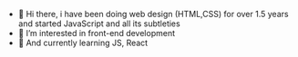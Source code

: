 - 👋 Hi there, i have been doing web design (HTML,CSS) for over 1.5 years and started JavaScript and all its subtleties
- 👀 I’m interested in front-end development
- 🌱 And currently learning JS, React

